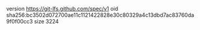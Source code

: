 version https://git-lfs.github.com/spec/v1
oid sha256:bc3502d072700ae11c1121422828e30c80329a4c13dbd7ac83760da9f0f00cc3
size 3224
